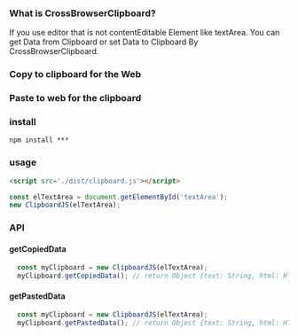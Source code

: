 ### What is CrossBrowserClipboard?

If you use editor that is not contentEditable Element like textArea. You can get Data from Clipboard or set Data to Clipboard By CrossBrowserClipboard.

### Copy to clipboard for the Web

### Paste to web for the clipboard

### install
~~~
npm install ***
~~~

### usage

~~~html
<script src='./dist/clipboard.js'></script>
~~~
~~~javascript
const elTextArea = document.getElementById('textArea');
new ClipboardJS(elTextArea);
~~~

### API

#### getCopiedData
~~~javascript
  const myClipboard = new ClipboardJS(elTextArea);
  myClipboard.getCopiedData(); // return Object {text: String, html: HTMLElement}
~~~
#### getPastedData
~~~javascript
  const myClipboard = new ClipboardJS(elTextArea);
  myClipboard.getPastedData(); // return Object {text: String, html: HTMLElement}
~~~
